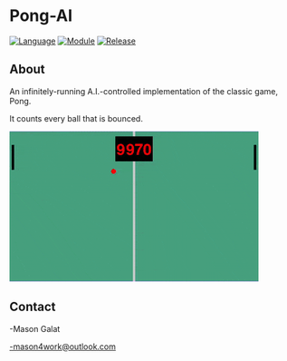 # Pong-AI

[![Language](https://img.shields.io/badge/language-python-blue.svg?style=flat)](https://www.python.org)
[![Module](https://img.shields.io/badge/module-pygame-brightgreen.svg?style=flat)](http://www.pygame.org/news.html)
[![Release](https://img.shields.io/badge/release-v1.0-orange.svg?style=flat)](https://github.com/spacewizard66/Pong-AI)

## About

An infinitely-running A.I.-controlled implementation of the classic game, Pong.

It counts every ball that is bounced.


![PongAI](https://github.com/spacewizard66/Pong-AI/blob/main/PongAI.gif)

## Contact
  -Mason Galat
  
  -mason4work@outlook.com
